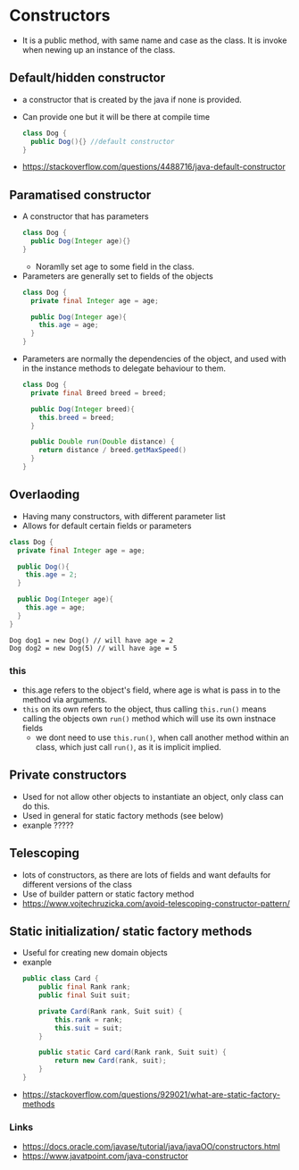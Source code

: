 # Constructors

- It is a public method, with same name and case as the class. It is invoke when newing up an instance of the class.


## Default/hidden constructor

- a constructor that is created by the java if none is provided.
- Can provide one but it will be there at compile time

  ```java
  class Dog {
    public Dog(){} //default constructor
  }
  ```
- https://stackoverflow.com/questions/4488716/java-default-constructor


## Paramatised constructor

- A constructor that has parameters
  ```java
  class Dog {
    public Dog(Integer age){}
  }
  ```
  - Noramlly set age to some field in the class.
- Parameters are generally set to fields of the objects
  ```java
  class Dog {
    private final Integer age = age;

    public Dog(Integer age){
      this.age = age;
    }
  }
  ```
- Parameters are normally the dependencies of the object, and used with in the instance methods to delegate behaviour to them.
  ```java
  class Dog {
    private final Breed breed = breed;

    public Dog(Integer breed){
      this.breed = breed;
    }

    public Double run(Double distance) {
      return distance / breed.getMaxSpeed()
    }
  }
  ```

## Overlaoding

- Having many constructors, with different parameter list
- Allows for default certain fields or parameters

```java
class Dog {
  private final Integer age = age;

  public Dog(){
    this.age = 2;
  }

  public Dog(Integer age){
    this.age = age;
  }
}
```

```
Dog dog1 = new Dog() // will have age = 2
Dog dog2 = new Dog(5) // will have age = 5
```

### this

- this.age refers to the object's field, where age is what is pass in to the method via arguments.
- `this` on its own refers to the object, thus calling `this.run()` means calling the objects own `run()` method which will use its own instnace fields
  - we dont need to use `this.run()`, when call another method within an class, which just call `run()`, as it is implicit implied.

## Private constructors

- Used for not allow other objects to instantiate an object, only class can do this.
- Used in general for static factory methods (see below)
- exanple ?????

## Telescoping

- lots of constructors, as there are lots of fields and want defaults for different versions of the class
- Use of builder pattern or static factory method
- https://www.vojtechruzicka.com/avoid-telescoping-constructor-pattern/

## Static initialization/ static factory methods

- Useful for creating new domain objects
- exanple
  ```java
  public class Card {
      public final Rank rank;
      public final Suit suit;

      private Card(Rank rank, Suit suit) {
          this.rank = rank;
          this.suit = suit;
      }

      public static Card card(Rank rank, Suit suit) {
          return new Card(rank, suit);
      }
  }
  ```
- https://stackoverflow.com/questions/929021/what-are-static-factory-methods

### Links

- https://docs.oracle.com/javase/tutorial/java/javaOO/constructors.html
- https://www.javatpoint.com/java-constructor
